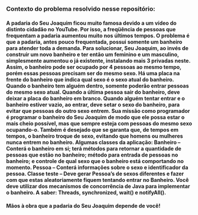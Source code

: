 <h3> Contexto do problema resolvido nesse repositório: </h3>

<h4>
A padaria do Seu Joaquim ficou muito famosa devido a um vídeo do distinto cidadão no YouTube. Por isso, a freqüência de pessoas que frequentam a padaria aumentou muito nos últimos tempos.
O problema é que a padaria, antes pouco frequentada, possui somente um banheiro para atender toda a demanda. Para solucionar, Seu Joaquim, ao invés de construir um novo banheiro e ter então um feminino e um masculino, simplesmente aumentou o já existente, instalando mais 3 privadas neste. Assim, o banheiro pode ser ocupado por 4 pessoas ao mesmo tempo, porém essas pessoas precisam ser do mesmo sexo. Há uma placa na frente do banheiro que indica qual sexo é o sexo atual do banheiro.
Quando o banheiro tem alguém dentro, somente poderão entrar pessoas do mesmo sexo atual. Quando a última pessoa sair do banheiro, deve deixar a placa do banheiro em branco.
Quando alguém tentar entrar e o banheiro estiver vazio, ao entrar, deve setar o sexo do banheiro, para evitar que pessoas do outro sexo entrem.
Sua missão como programador é programar o banheiro do Seu Joaquim de modo que ele possa estar o mais cheio possível, mas que sempre esteja com pessoas do mesmo sexo ocupando-o.
Também é desejado que se garanta que, de tempos em tempos, o banheiro troque de sexo, evitando que homens ou mulheres nunca entrem no banheiro.
Algumas classes da aplicação:
Banheiro – Conterá o banheiro em si; terá métodos para retornar a quantidade de pessoas que estão no banheiro; método para entrada de pessoas no banheiro; e controle de qual sexo que o banheiro está comportando no momento.
Pessoa – Conterá informações sobre o sexo e identificador da pessoa.
Classe teste – Deve gerar Pessoa’s de sexos diferentes e fazer com que estas aleatoriamente fiquem tentando entrar no Banheiro.
Você deve utilizar dos mecanismos de concorrência de Java para implementar o banheiro. A saber: Threads, synchronized, wait() e notifyAll().
<h4>

Mãos à obra que a padaria do Seu Joaquim depende de você!
